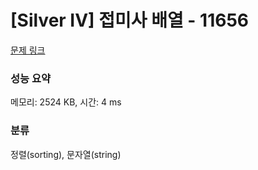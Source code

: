 # [Silver IV] 접미사 배열 - 11656 

[문제 링크](https://www.acmicpc.net/problem/11656) 

### 성능 요약

메모리: 2524 KB, 시간: 4 ms

### 분류

정렬(sorting), 문자열(string)

